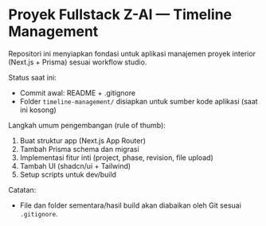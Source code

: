 # Proyek Fullstack Z-AI — Timeline Management

Repositori ini menyiapkan fondasi untuk aplikasi manajemen proyek interior (Next.js + Prisma) sesuai workflow studio.

Status saat ini:
- Commit awal: README + .gitignore
- Folder `timeline-management/` disiapkan untuk sumber kode aplikasi (saat ini kosong)

Langkah umum pengembangan (rule of thumb):
1. Buat struktur app (Next.js App Router)
2. Tambah Prisma schema dan migrasi
3. Implementasi fitur inti (project, phase, revision, file upload)
4. Tambah UI (shadcn/ui + Tailwind)
5. Setup scripts untuk dev/build

Catatan:
- File dan folder sementara/hasil build akan diabaikan oleh Git sesuai `.gitignore`.

